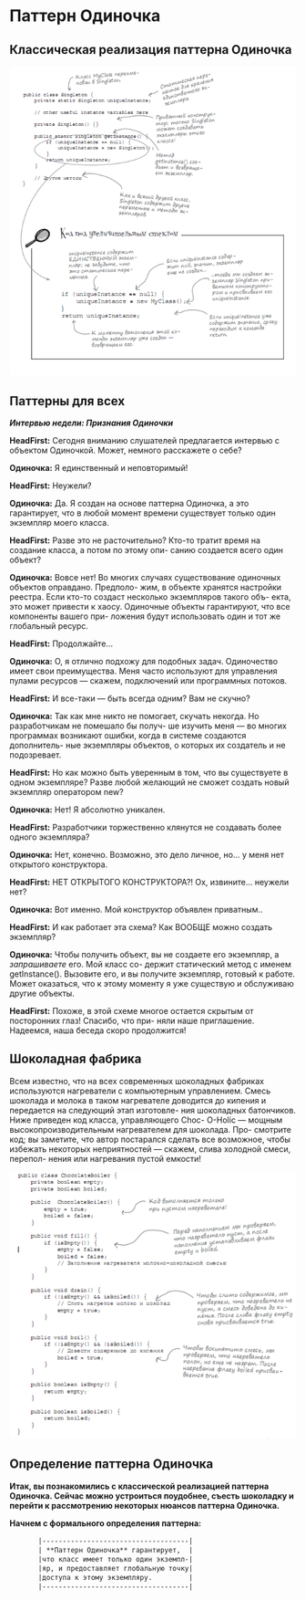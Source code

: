 # Паттерн Одиночка
## Классическая реализация паттерна Одиночка
![Kartinka1](https://github.com/Kezhik-61/Singleton/blob/master/img/5.PNG?raw=true)
## Паттерны для	всех

 **_Интервью недели: Признания Одиночки_**

**HeadFirst:**   Сегодня вниманию  слушателей предлагается интервью  с объектом Одиночкой. Может, 
немного расскажете о себе?

**Одиночка:** Я единственный и неповторимый!

**HeadFirst:** Неужели?

**Одиночка:** Да. Я создан на основе паттерна Одиночка, а это гарантирует, что в любой момент времени 
существует только один экземпляр моего класса.

**HeadFirst:** Разве это не расточительно? Кто-то тратит время на создание класса, а потом по этому опи-
санию создается всего один объект?

**Одиночка:** Вовсе нет! Во многих случаях существование одиночных объектов оправдано. Предполо-
жим, в объекте хранятся настройки реестра. Если кто-то создаст несколько экземпляров такого объ-
екта, это может привести к хаосу. Одиночные объекты гарантируют, что все компоненты вашего при-
ложения будут использовать один и тот же глобальный ресурс.

**HeadFirst:** Продолжайте...

**Одиночка:** О, я отлично подхожу для подобных задач. Одиночество имеет свои преимущества. Меня 
часто используют для управления пулами ресурсов — скажем, подключений или программных потоков. 

**HeadFirst:** И все-таки — быть всегда одним? Вам не скучно?

**Одиночка:** Так как мне никто не помогает, скучать некогда. Но разработчикам не помешало бы получ-
ше изучить меня — во многих программах возникают ошибки, когда в системе создаются дополнитель-
ные экземпляры объектов, о которых их создатель и не подозревает.

**HeadFirst:** Но как можно быть уверенным в том, что вы существуете в одном экземпляре? Разве любой 
желающий не сможет создать новый экземпляр оператором new?

**Одиночка:**  Нет! Я абсолютно уникален.

**HeadFirst:** Разработчики торжественно клянутся не создавать более одного экземпляра?

**Одиночка:** Нет, конечно. Возможно, это дело личное, но... у меня нет открытого конструктора.

**HeadFirst:** НЕТ ОТКРЫТОГО КОНСТРУКТОРА?! Ох, извините... неужели нет?

**Одиночка:** Вот именно. Мой конструктор объявлен приватным..

**HeadFirst:** И как работает эта схема? Как ВООБЩЕ можно создать экземпляр?

**Одиночка:** Чтобы получить объект, вы не создаете его экземпляр, а *запрашиваете* его. Мой класс со-
держит статический метод с именем getInstance(). Вызовите его, и вы получите экземпляр, готовый 
к работе. Может оказаться, что к этому моменту я уже существую и обслуживаю другие объекты.

**HeadFirst:**   Похоже, в этой схеме многое остается скрытым от посторонних глаз! Спасибо, что при-
няли наше приглашение. Надеемся, наша беседа скоро продолжится!

## Шоколадная фабрика 
Всем известно, что на  всех  современных шоколадных фабриках используются 
нагреватели  с  компьютерным  управлением. Смесь шоколада и молока  в  таком 
нагревателе доводится до кипения и передается на  следующий  этап изготовле-
ния шоколадных  батончиков. Ниже  приведен  код  класса,  управляющего Choc-
O-Holic — мощным высокопроизводительным нагревателем для шоколада. Про-
смотрите код; вы заметите, что автор постарался сделать все возможное, чтобы 
избежать некоторых неприятностей — скажем, слива холодной смеси, перепол-
нения или нагревания пустой емкости!

![Kartink2](https://github.com/Kezhik-61/Singleton/blob/master/img/6.PNG?raw=true)

## Определение паттерна Одиночка

**Итак, вы познакомились с классической реализацией паттерна Одиночка. Сейчас можно 
устроиться поудобнее, съесть шоколадку и перейти к рассмотрению некоторых нюансов 
паттерна Одиночка.**

**Начнем с формального определения паттерна:**

           |------------------------------------|
           | **Паттерн Одиночка** гарантирует,  |
           |что класс имеет только один экземпл-|
           |яр, и предоставляет глобальную точку|
           |доступа к этому экземпляру.         |
           |------------------------------------|









